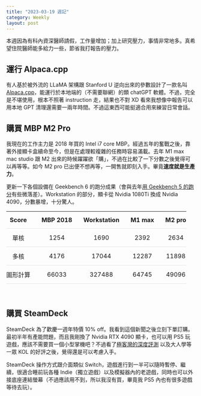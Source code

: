 ```yaml
---
title: "2023-03-19 週記"
category: Weekly
layout: post
---
```


本週因為有科內資深醫師請假，工作量增加；加上研究壓力，事情非常地多。真希望住院醫師能多給力一些，節省我打報告的壓力。

## 運行 Alpaca.cpp

有人基於被外流的 LLaMA 架構跟 Stanford U 逆向出來的參數設計了一款名叫 [Alpaca.cpp](https://github.com/antimatter15/alpaca.cpp)，能運行於本地端的（不需要聯網）的類 chatGPT 軟體。不過，完全是不堪使用，根本不照著 instruction 走，結果也不對 XD 看來我想像中報告可以用本地 GPT 清理還需要一兩年時間。不過這東西可能挺適合用來練習日常會話。

## 購買 MBP M2 Pro

我現在的工作主力是 2018 年買的 Intel i7 core MBP。經過五年的奮戰之後，靠著外接顯卡盒續命至今，但是在處理較複雜的任務時容易滿載。去年 M1 max mac studio 跟 M2 出來的時候躍躍欲「購」，不過在比較了一下分數之後覺得可以再等等。如今 M2 pro 已出便不想再等，一開售就即刻入手。畢竟**速度就是生產力**。

更新一下各個設備在 Geekbench 6 的跑分成果（會與去年[用 Geekbench 5 的跑分](https://yfwu.dev/ideas/2022/06/26/M2-or-M1.html)有些微落差）。Workstation 的部分，顯卡從 Nvidia 1080Ti 換成 Nvidia 4090，分數暴增，十分驚人。

<style>
th, td {
  padding: 12px 15px;
  text-align: right;
  border-bottom: 1px solid #e1e1e1;
}

th:first-child,
td:first-child {
  padding-left: 0;
}

th:last-child,
td:last-child {
  padding-right: 0;
}
</style>

|  Score   | MBP 2018 | Workstation | M1 max |  M2 pro    |
|:--------:|:--------:|:-----------:|:------:|:-----:|
|   單核   |   1254   |    1690     |  2392  | 2634  |
|   多核   |   4176   |    17044    | 12287  | 11898  |
| 圖形計算 |  66033   |    327488    | 64745  | 49096 |

<br>

## 購買 SteamDeck

SteamDeck 為了歡慶一週年特價 10% off。我看到這個新聞之後立刻下單訂購。最初半年有產能問題，而且我剛換了 Nvidia RTX 4090 顯卡，也可以用 PS5 玩遊戲，應該不需要買一個小型掌機吧？不過看了[極客灣的深度評測](https://www.youtube.com/watch?v=xl2DrEJG7bE&t=1748s) 以及大人學等一眾 KOL 的好評之後，覺得還是可以考慮入手。

SteamDeck 操作方式跟介面類似 Switch，遊戲進行到一半可以隨時暫停、繼續，很適合睡前玩各種 Indie（獨立遊戲）以及模擬器內的老遊戲，同時也可以外接底座連結螢幕（不過應該用不到，所以我沒有買，畢竟我 PS5 內也有很多遊戲等待去玩）。